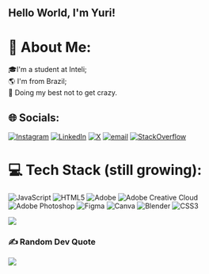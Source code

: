 ## Hello World, I'm Yuri!
<!--
https://github.blog/changelog/2022-05-19-specify-theme-context-for-images-in-markdown-beta/ 
<picture>
  <source media="(prefers-color-scheme: dark)" srcset="https://user-images.githubusercontent.com/25423296/163456776-7f95b81a-f1ed-45f7-b7ab-8fa810d529fa.png">
  <img alt="Shows an illustrated sun in light color mode and a moon with stars in dark color mode." src="https://user-images.githubusercontent.com/25423296/163456779-a8556205-d0a5-45e2-ac17-42d089e3c3f8.png">
</picture> -->

# 💫 About Me:
🎓I'm a student at Inteli;<br>🌎 I'm from Brazil;<br>🤯 Doing my best not to get crazy.


## 🌐 Socials:
[![Instagram](https://img.shields.io/badge/Instagram-%23E4405F.svg?logo=Instagram&logoColor=white)](https://instagram.com/yuri.boczar) [![LinkedIn](https://img.shields.io/badge/LinkedIn-%230077B5.svg?logo=linkedin&logoColor=white)](https://linkedin.com/in/yuriboczar) [![X](https://img.shields.io/badge/X-black.svg?logo=X&logoColor=white)](https://x.com/YuriBoczar) [![email](https://img.shields.io/badge/Email-D14836?logo=gmail&logoColor=white)](mailto:yboczar@hotmail.com) [![StackOverflow](https://img.shields.io/badge/Stack_Overflow-F58025?logo=stack-overflow&logoColor=white&labelColor=black)](https://stackoverflow.com/users/29961047/boczar)
 
 # 💻 Tech Stack (still growing):
 ![JavaScript](https://img.shields.io/badge/javascript-%23323330.svg?style=flat&logo=javascript&logoColor=%23F7DF1E) ![HTML5](https://img.shields.io/badge/html5-%23E34F26.svg?style=flat&logo=html5&logoColor=white) ![Adobe](https://img.shields.io/badge/adobe-%23FF0000.svg?style=flat&logo=adobe&logoColor=white) ![Adobe Creative Cloud](https://img.shields.io/badge/Adobe%20Creative%20Cloud-DA1F26.svg?style=flat&logo=Adobe%20Creative%20Cloud&logoColor=white) ![Adobe Photoshop](https://img.shields.io/badge/adobe%20photoshop-%2331A8FF.svg?style=flat&logo=adobe%20photoshop&logoColor=white) ![Figma](https://img.shields.io/badge/figma-%23F24E1E.svg?style=flat&logo=figma&logoColor=white) ![Canva](https://img.shields.io/badge/Canva-%2300C4CC.svg?style=flat&logo=Canva&logoColor=white) ![Blender](https://img.shields.io/badge/blender-%23F5792A.svg?style=flat&logo=blender&logoColor=white) ![CSS3](https://img.shields.io/badge/css3-%231572B6.svg?style=flat&logo=css3&logoColor=white)

![](https://github-readme-stats.vercel.app/api/top-langs/?username=B0czar&theme=dark&hide_border=false&include_all_commits=false&count_private=false&layout=compact)

### ✍️ Random Dev Quote
![](https://quotes-github-readme.vercel.app/api?type=horizontal&theme=dark)

